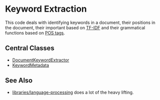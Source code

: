# Keyword Extraction

This code deals with identifying keywords in a document, their positions in the document,
their important based on [TF-IDF](https://en.wikipedia.org/wiki/Tf-idf) and their grammatical 
functions based on [POS tags](https://www.ling.upenn.edu/courses/Fall_2003/ling001/penn_treebank_pos.html).

## Central Classes

* [DocumentKeywordExtractor](src/main/java/nu/marginalia/keyword/DocumentKeywordExtractor.java)
* [KeywordMetadata](src/main/java/nu/marginalia/keyword/KeywordMetadata.java)

## See Also

* [libraries/language-processing](../../libraries/language-processing) does a lot of the heavy lifting.